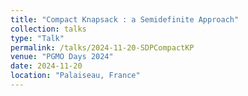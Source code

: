 ```yaml
---
title: "Compact Knapsack : a Semidefinite Approach"
collection: talks
type: "Talk"
permalink: /talks/2024-11-20-SDPCompactKP
venue: "PGMO Days 2024"
date: 2024-11-20
location: "Palaiseau, France"
---
```


<!-- This is a description of your talk, which is a markdown file that can be all markdown-ified like any other post. Yay markdown! -->
